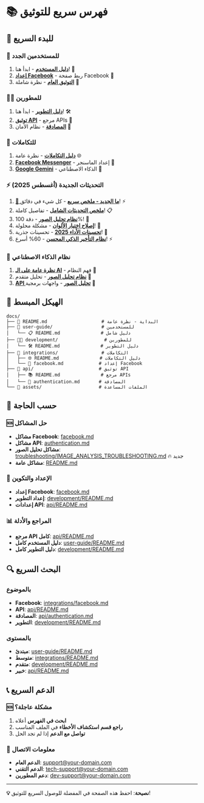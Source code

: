 # 📚 فهرس سريع للتوثيق

## 🚀 للبدء السريع

### 👤 للمستخدمين الجدد
1. **[دليل المستخدم](user-guide/README.md)** - ابدأ هنا! 🎯
2. **[إعداد Facebook](integrations/facebook.md)** - ربط صفحة Facebook 📱
3. **[التوثيق العام](README.md)** - نظرة شاملة 📖

### 👨‍💻 للمطورين
1. **[دليل التطوير](development/README.md)** - ابدأ هنا! 🛠️
2. **[توثيق API](api/README.md)** - مرجع APIs 🔌
3. **[المصادقة](api/authentication.md)** - نظام الأمان 🔐

### 🔌 للتكاملات
1. **[دليل التكاملات](integrations/README.md)** - نظرة عامة 🌐
2. **[Facebook Messenger](integrations/facebook.md)** - إعداد الماسنجر 📱
3. **[Google Gemini](integrations/gemini.md)** - الذكاء الاصطناعي 🤖

### ⚡ التحديثات الجديدة (أغسطس 2025)
1. **[🎉 ما الجديد - ملخص سريع](WHATS_NEW.md)** - كل شيء في دقائق! ⚡
2. **[ملخص التحديثات الشامل](AUGUST_2025_UPDATES.md)** - تفاصيل كاملة! 📋
3. **[نظام تحليل الصور](ai-system/IMAGE_ANALYSIS_SYSTEM.md)** - دقة 100%! 📸
4. **[إصلاح اختيار الألوان](development/IMAGE_ANALYSIS_COLOR_SELECTION_FIX.md)** - مشكلة محلولة! 🎯
5. **[تحسينات الأداء 2025](PERFORMANCE_IMPROVEMENTS_2025.md)** - تحسينات جذرية! 🚀
6. **[نظام التأخير الذكي المحسن](smart-message-delay-system.md)** - 60% أسرع! ⚡

### 🤖 نظام الذكاء الاصطناعي
1. **[نظرة عامة على الـ AI](ai-system/AI_SYSTEM_OVERVIEW.md)** - فهم النظام 🧠
2. **[نظام تحليل الصور](ai-system/IMAGE_ANALYSIS_SYSTEM.md)** - تحليل متقدم 📸
3. **[API تحليل الصور](api/image-analysis-api.md)** - واجهات برمجية 🔌

## 📁 الهيكل المبسط

```
docs/
├── 📖 README.md                    # البداية - نظرة عامة
├── 👥 user-guide/                  # للمستخدمين
│   └── 📋 README.md               # دليل شامل
├── 👨‍💻 development/                 # للمطورين  
│   └── 🛠️ README.md               # دليل التطوير
├── 🔌 integrations/                # التكاملات
│   ├── 🌐 README.md               # دليل التكاملات
│   └── 📱 facebook.md             # إعداد Facebook
├── 🔗 api/                        # توثيق API
│   ├── 📚 README.md               # مرجع APIs
│   └── 🔐 authentication.md       # المصادقة
└── 📂 assets/                     # الملفات المساعدة
```

## 🎯 حسب الحاجة

### 🆘 حل المشاكل
- **مشاكل Facebook**: [facebook.md](integrations/facebook.md#استكشاف-الأخطاء)
- **مشاكل API**: [authentication.md](api/authentication.md#استكشاف-الأخطاء)
- **مشاكل تحليل الصور**: [troubleshooting/IMAGE_ANALYSIS_TROUBLESHOOTING.md](troubleshooting/IMAGE_ANALYSIS_TROUBLESHOOTING.md) 🔥 جديد
- **مشاكل عامة**: [README.md](README.md#الدعم-والمساعدة)

### 🔧 الإعداد والتكوين
- **إعداد Facebook**: [facebook.md](integrations/facebook.md)
- **إعداد التطوير**: [development/README.md](development/README.md)
- **إعدادات API**: [api/README.md](api/README.md)

### 📊 المراجع والأدلة
- **مرجع API كامل**: [api/README.md](api/README.md)
- **دليل المستخدم كامل**: [user-guide/README.md](user-guide/README.md)
- **دليل التطوير كامل**: [development/README.md](development/README.md)

## 🔍 البحث السريع

### بالموضوع
- **Facebook**: [integrations/facebook.md](integrations/facebook.md)
- **API**: [api/README.md](api/README.md)
- **المصادقة**: [api/authentication.md](api/authentication.md)
- **التطوير**: [development/README.md](development/README.md)

### بالمستوى
- **مبتدئ**: [user-guide/README.md](user-guide/README.md)
- **متوسط**: [integrations/README.md](integrations/README.md)
- **متقدم**: [development/README.md](development/README.md)
- **خبير**: [api/README.md](api/README.md)

## 📞 الدعم السريع

### 🆘 مشكلة عاجلة؟
1. **ابحث في الفهرس** أعلاه
2. **راجع قسم استكشاف الأخطاء** في الملف المناسب
3. **تواصل مع الدعم** إذا لم تجد الحل

### 📧 معلومات الاتصال
- **الدعم العام**: support@your-domain.com
- **الدعم التقني**: tech-support@your-domain.com
- **دعم المطورين**: dev-support@your-domain.com

---

**💡 نصيحة**: احفظ هذه الصفحة في المفضلة للوصول السريع للتوثيق!
